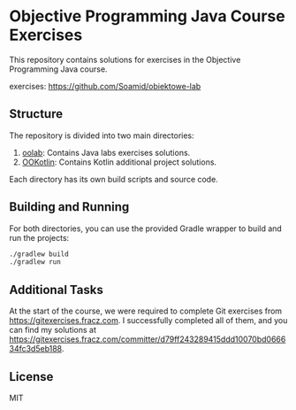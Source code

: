 # Objective Programming Java Course Exercises

This repository contains solutions for exercises in the Objective Programming Java course.

exercises: https://github.com/Soamid/obiektowe-lab

## Structure

The repository is divided into two main directories:

1. [oolab](oolab/): Contains Java labs exercises solutions.
2. [OOKotlin](OOKotlin/): Contains Kotlin additional project solutions.

Each directory has its own build scripts and source code.

## Building and Running

For both directories, you can use the provided Gradle wrapper to build and run the projects:

```sh
./gradlew build
./gradlew run
```

## Additional Tasks

At the start of the course, we were required to complete Git exercises from https://gitexercises.fracz.com. I successfully completed all of them, and you can find my solutions at https://gitexercises.fracz.com/committer/d79ff243289415ddd10070bd066634fc3d5eb188.

## License

MIT
